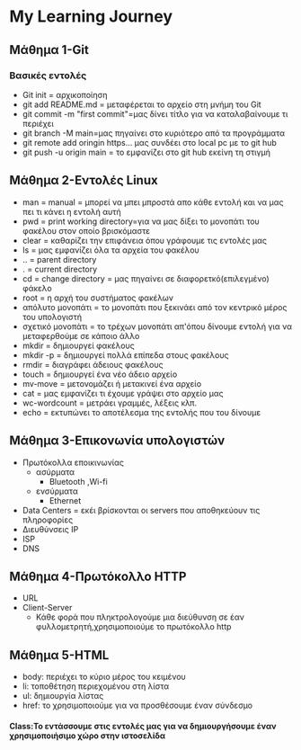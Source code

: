# My Learning Journey

## Μάθημα 1-Git

### Βασικές εντολές 
- Git init = αρχικοποίηση
- git add README.md = μεταφέρεται το αρχείο στη μνήμη του Git
- git commit -m "first commit"=μας δίνει τίτλο για να καταλαβαίνουμε τι περιέχει
- git branch -M main=μας πηγαίνει στο κυριότερο από τα προγράμματα
- git remote add oringin https... μας συνδέει στο local pc με το git hub
- git push -u origin main = το εμφανίζει στο git hub εκείνη τη στιγμή

## Μάθημα 2-Εντολές Linux
- man = manual = μπορεί να μπει μπροστά απο κάθε εντολή και να μας πει τι κάνει η εντολή αυτή
- pwd = print working directory=για να μας δίξει το μονοπάτι του φακέλου στον οποίο βρισκόμαστε
- clear = καθαρίζει την επιφάνεια όπου γράφουμε τις εντολές μας
- ls = μας εμφανίζει όλα τα αρχεία του φακέλου
- .. = parent directory
- . = current directory
- cd = change directory = μας πηγαίνει σε διαφορετκό(επιλεγμένο) φάκελο
- root = η αρχή του συστήματος φακέλων
- απόλυτο μονοπάτι = το μονοπάτι που ξεκινάει από τον κεντρικό μέρος του υπολογιστή
- σχετικό μονοπάτι = το τρέχων μονοπάτι απ'όπου δίνουμε εντολή για να μεταφερθούμε σε κάποιο άλλο
- mkdir = δημιουργεί φακέλους
- mkdir -p = δημιουργεί πολλά επίπεδα στους φακέλους
- rmdir = διαγράφει άδειους φακέλους
- touch = δημιουργεί ένα νέο άδειο αρχείο
- mv-move = μετονομάζει ή μετακινεί ένα αρχείο
- cat = μας εμφανίζει τι έχουμε γράψει στο αρχείο μας
- wc-wordcount = μετράει γραμμές, λέξεις κλπ.
- echo = εκτυπώνει το αποτέλεσμα της εντολής που του δίνουμε
## Μάθημα 3-Επικονωνία υπολογιστών
- Πρωτόκολλα εποικινωνίας 
    - ασύρματα
        - Bluetooth ,Wi-fi 
    - ενσύρματα 
        - Ethernet
- Data Centers = εκέι βρίσκονται οι servers που αποθηκεύουν τις πληροφορίες
- Διευθύνσεις IP 
- ISP
- DNS
## Μάθημα 4-Πρωτόκολλο HTTP
- URL
- Client-Server
    - Κάθε φορά που πληκτρολογούμε μια διεύθυνση σε έαν φυλλομετρητή,χρησιμοποιούμε το πρωτόκολλο http
## Μάθημα 5-HTML
- body: περιέχει το κύριο μέρος του κειμένου
- li: τοποθέτηση περιεχομένου στη λίστα
- ul: δημιουργία λίστας
- href: το χρησιμοποιούμε για να προσθέσουμε έναν σύνδεσμο
#### Class:Το εντάσσουμε στις εντολές μας για να δημιουργήσουμε έναν χρησιμοποιήσιμο χώρο στην ιστοσελίδα